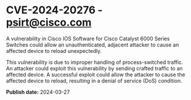 # CVE-2024-20276 - psirt@cisco.com

A vulnerability in Cisco IOS Software for Cisco Catalyst 6000 Series Switches could allow an unauthenticated, adjacent attacker to cause an affected device to reload unexpectedly.
 This vulnerability is due to improper handling of process-switched traffic. An attacker could exploit this vulnerability by sending crafted traffic to an affected device. A successful exploit could allow the attacker to cause the affected device to reload, resulting in a denial of service (DoS) condition.

**Publish date:** 2024-03-27
